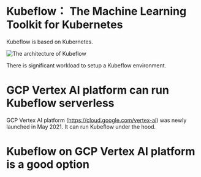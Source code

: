 # Kubeflow： The Machine Learning Toolkit for Kubernetes

Kubeflow is based on Kubernetes.

![The architecture of Kubeflow](https://www.kubeflow.org/docs/images/kubeflow-overview-platform-diagram.svg "The architecture of Kubeflow")

There is significant workload to setup a Kubeflow environment.

# GCP Vertex AI platform can run Kubeflow serverless

GCP Vertex AI platform (https://cloud.google.com/vertex-ai) was newly launched in May 2021. It can run Kubeflow under the hood.

# Kubeflow on GCP Vertex AI platform is a good option
